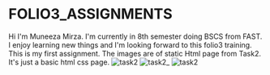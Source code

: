 # FOLIO3_ASSIGNMENTS
Hi I'm Muneeza Mirza. I'm currently in 8th semester doing BSCS from FAST. I enjoy learning new things and I'm looking forward to this folio3 training.
This is my first assignment. The images are of static Html page from Task2. It's just a basic html css page.
![task2](https://user-images.githubusercontent.com/64923246/153636131-9c5b5e80-490f-4a00-a11c-68ea47319cbd.PNG)
![task2_](https://user-images.githubusercontent.com/64923246/153636167-515792f8-8632-4618-a3fb-52384038a212.PNG)
![task2](https://user-images.githubusercontent.com/64923246/153636175-f6d7cf11-22bb-4fad-9c25-04f93fa5f29b.PNG)
